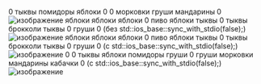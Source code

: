 0
тыквы помидоры яблоки 0
0
морковки груши мандарины 0
![изображение](https://user-images.githubusercontent.com/61345502/207380525-4b8e6776-484d-407f-98fb-469a427b97de.png)
яблоки яблоки яблоки 0
пиво
яблоки
тыквы
0
тыквы брокколи тыквы 0
груши 0
(без std::ios_base::sync_with_stdio(false);)
![изображение](https://user-images.githubusercontent.com/61345502/207382667-3b089a37-99fb-4ce0-8494-8b7226dbe610.png)
яблоки яблоки яблоки 0
пиво
яблоки
тыквы
0
тыквы брокколи тыквы 0
груши 0
(с std::ios_base::sync_with_stdio(false);)
![изображение](https://user-images.githubusercontent.com/61345502/207386226-7d10971a-592b-4479-9da9-a6712ed9cff3.png)
0
0
тыквы яблоки помидоры груши 0
груши морковки мандарины кабачки 0
(с std::ios_base::sync_with_stdio(false);)
![изображение](https://user-images.githubusercontent.com/61345502/207388503-1faed48d-e8e1-4f80-b407-4ff9de90a189.png)
